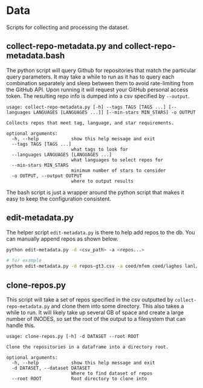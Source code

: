 # Data

Scripts for collecting and processing the dataset.

## collect-repo-metadata.py and collect-repo-metadata.bash
The python script will query Github for repositories that match the particular query parameters.
It may take a while to run as it has to query each combination separately and sleep between them
to avoid rate-limiting from the GitHub API.
Upon running it will request your GitHub personal access token.
The resulting repo info is dumped into a csv specified by `--output`.

```
usage: collect-repo-metadata.py [-h] --tags TAGS [TAGS ...] [--languages LANGUAGES [LANGUAGES ...]] [--min-stars MIN_STARS] -o OUTPUT

Collects repos that meet tag, language, and star requirements.

optional arguments:
  -h, --help            show this help message and exit
  --tags TAGS [TAGS ...]
                        what tags to look for
  --languages LANGUAGES [LANGUAGES ...]
                        what languages to select repos for
  --min-stars MIN_STARS
                        minimum number of stars to consider
  -o OUTPUT, --output OUTPUT
                        where to output results
```

The bash script is just a wrapper around the python script that makes it easy to keep
the configuration consistent.

## edit-metadata.py
The helper script `edit-metadata.py` is there to help add repos to the db.
You can manually append repos as shown below.

```bash
python edit-metadata.py -d <csv_path> -a <repos...>

# for example
python edit-metadata.py -d repos-gt3.csv -a ceed/mfem ceed/laghos lanl/elements
```

## clone-repos.py
This script will take a set of repos specified in the csv outputted by `collect-repo-metadata.py` and 
clone them into some directory.
This also takes a while to run.
It will likely take up several GB of space and create a large number of INODES, so
set the root of the output to a filesystem that can handle this.

```
usage: clone-repos.py [-h] -d DATASET --root ROOT

Clone the repositories in a dataframe into a directory root.

optional arguments:
  -h, --help            show this help message and exit
  -d DATASET, --dataset DATASET
                        Where to find dataset of repos
  --root ROOT           Root directory to clone into
```
